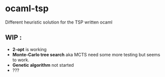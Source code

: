 # ocaml-tsp
Different heuristic solution for the TSP written ocaml

## WIP : 
- **2-opt** is working 
- **Monte-Carlo tree search** aka MCTS need some more testing but seems to work.
-  **Genetic algorithm** not started
-  ???
